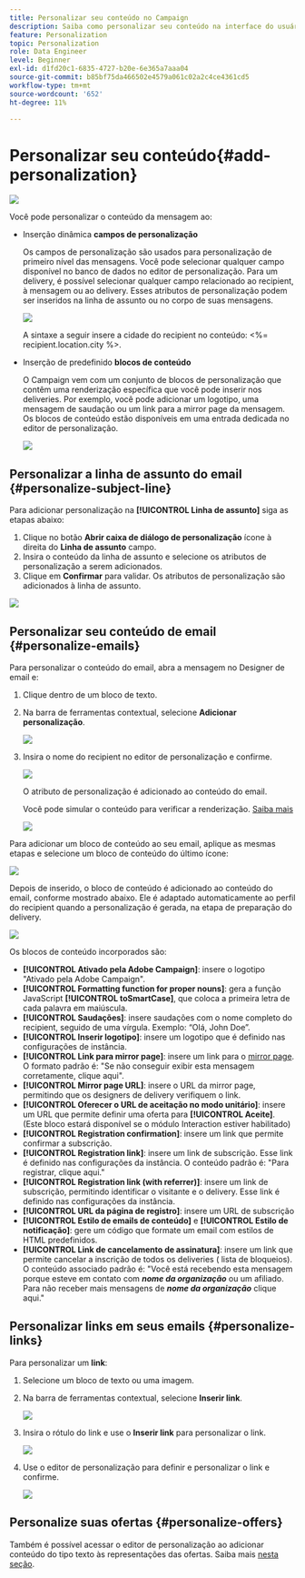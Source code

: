 ```yaml
---
title: Personalizar seu conteúdo no Campaign
description: Saiba como personalizar seu conteúdo na interface do usuário da Web do Adobe Campaign
feature: Personalization
topic: Personalization
role: Data Engineer
level: Beginner
exl-id: d1fd20c1-6835-4727-b20e-6e365a7aaa04
source-git-commit: b85bf75da466502e4579a061c02a2c4ce4361cd5
workflow-type: tm+mt
source-wordcount: '652'
ht-degree: 11%

---
```


# Personalizar seu conteúdo{#add-personalization}

![](../assets/do-not-localize/badge.png)

Você pode personalizar o conteúdo da mensagem ao:

* Inserção dinâmica **campos de personalização**

   Os campos de personalização são usados para personalização de primeiro nível das mensagens. Você pode selecionar qualquer campo disponível no banco de dados no editor de personalização. Para um delivery, é possível selecionar qualquer campo relacionado ao recipient, à mensagem ou ao delivery. Esses atributos de personalização podem ser inseridos na linha de assunto ou no corpo de suas mensagens.

   ![](assets/perso-subject-line.png)

   A sintaxe a seguir insere a cidade do recipient no conteúdo: &lt;%= recipient.location.city %>.

* Inserção de predefinido **blocos de conteúdo**

   O Campaign vem com um conjunto de blocos de personalização que contêm uma renderização específica que você pode inserir nos deliveries. Por exemplo, você pode adicionar um logotipo, uma mensagem de saudação ou um link para a mirror page da mensagem. Os blocos de conteúdo estão disponíveis em uma entrada dedicada no editor de personalização.

   ![](assets/perso-content-blocks.png)
<!--
* Create **conditional content**

    Configure conditional content to add dynamic personalization based on the recipient’s profile for example. Text blocks and/or images are inserted when a particular condition is true.
-->

## Personalizar a linha de assunto do email {#personalize-subject-line}

Para adicionar personalização na **[!UICONTROL Linha de assunto]** siga as etapas abaixo:

1. Clique no botão **Abrir caixa de diálogo de personalização** ícone à direita do **Linha de assunto** campo.
1. Insira o conteúdo da linha de assunto e selecione os atributos de personalização a serem adicionados.
1. Clique em **Confirmar** para validar. Os atributos de personalização são adicionados à linha de assunto.

![](assets/perso-subject.png)

## Personalizar seu conteúdo de email {#personalize-emails}

Para personalizar o conteúdo do email, abra a mensagem no Designer de email e:

1. Clique dentro de um bloco de texto.
1. Na barra de ferramentas contextual, selecione **Adicionar personalização**.

   ![](assets/perso-add-to-content.png)

1. Insira o nome do recipient no editor de personalização e confirme.

   ![](assets/perso-add-name.png)

   O atributo de personalização é adicionado ao conteúdo do email.

   Você pode simular o conteúdo para verificar a renderização. [Saiba mais](../preview-test/preview-content.md)

   ![](assets/perso-rendering.png)

Para adicionar um bloco de conteúdo ao seu email, aplique as mesmas etapas e selecione um bloco de conteúdo do último ícone:

![](assets/perso-insert-block.png)

Depois de inserido, o bloco de conteúdo é adicionado ao conteúdo do email, conforme mostrado abaixo. Ele é adaptado automaticamente ao perfil do recipient quando a personalização é gerada, na etapa de preparação do delivery.

![](assets/perso-content-block-in-email.png)


Os blocos de conteúdo incorporados são:

* **[!UICONTROL Ativado pela Adobe Campaign]**: insere o logotipo &quot;Ativado pela Adobe Campaign&quot;.
* **[!UICONTROL Formatting function for proper nouns]**: gera a função JavaScript **[!UICONTROL toSmartCase]**, que coloca a primeira letra de cada palavra em maiúscula.
* **[!UICONTROL Saudações]**: insere saudações com o nome completo do recipient, seguido de uma vírgula. Exemplo: “Olá, John Doe”.
* **[!UICONTROL Inserir logotipo]**: insere um logotipo que é definido nas configurações de instância.
* **[!UICONTROL Link para mirror page]**: insere um link para o [mirror page](../content/mirror-page.md). O formato padrão é: &quot;Se não conseguir exibir esta mensagem corretamente, clique aqui&quot;.
* **[!UICONTROL Mirror page URL]**: insere o URL da mirror page, permitindo que os designers de delivery verifiquem o link.
* **[!UICONTROL Oferecer o URL de aceitação no modo unitário]**: insere um URL que permite definir uma oferta para **[!UICONTROL Aceite]**. (Este bloco estará disponível se o módulo Interaction estiver habilitado)
* **[!UICONTROL Registration confirmation]**: insere um link que permite confirmar a subscrição.
* **[!UICONTROL Registration link]**: insere um link de subscrição. Esse link é definido nas configurações da instância. O conteúdo padrão é: &quot;Para registrar, clique aqui.&quot;
* **[!UICONTROL Registration link (with referrer)]**: insere um link de subscrição, permitindo identificar o visitante e o delivery. Esse link é definido nas configurações da instância.
* **[!UICONTROL URL da página de registro]**: insere um URL de subscrição
* **[!UICONTROL Estilo de emails de conteúdo]** e **[!UICONTROL Estilo de notificação]**: gere um código que formate um email com estilos de HTML predefinidos.
* **[!UICONTROL Link de cancelamento de assinatura]**: insere um link que permite cancelar a inscrição de todos os deliveries ( lista de bloqueios). O conteúdo associado padrão é: &quot;Você está recebendo esta mensagem porque esteve em contato com ***nome da organização*** ou um afiliado. Para não receber mais mensagens de ***nome da organização*** clique aqui.&quot;



## Personalizar links em seus emails {#personalize-links}

Para personalizar um **link**:

1. Selecione um bloco de texto ou uma imagem.
1. Na barra de ferramentas contextual, selecione **Inserir link**.

   ![](assets/perso-link.png)

1. Insira o rótulo do link e use o **Inserir link** para personalizar o link.

   ![](assets/perso-link-insert-icon.png)

1. Use o editor de personalização para definir e personalizar o link e confirme.

   ![](assets/perso-link-edit.png)


## Personalize suas ofertas {#personalize-offers}

Também é possível acessar o editor de personalização ao adicionar conteúdo do tipo texto às representações das ofertas. Saiba mais [nesta seção](../content/offers.md).
